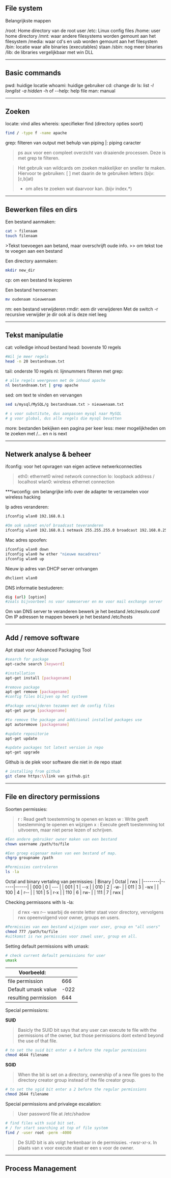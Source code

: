 ## File system
Belangrijkste mappen

/root: Home directory van de root user
/etc: Linux config files 
/home: user home directory
/mnt: waar andere filesystems worden gemount aan het filesystem
/media: waar cd's en usb worden gemount aan het filesystem
/bin: locatie waar alle binaries (executables) staan
/sbin:  nog meer binaries
/lib: de libraries vergelijkbaar met win DLL

---

## Basic commands

pwd: huidige locatie
whoami: huidige gebruiker
cd: change dir
ls: list
	*-l longlist -a hidden*
-h of --help: help file
man: manual

---

## Zoeken

locate:  vind  alles
whereis: specifieker
find (directory opties  soort)
```bash
find / -type f -name apache
```

grep: filteren van output met behulp van piping
|: piping caracter

>ps aux voor een compleet overzicht van draaiende processen.
>Deze is met grep te filteren.

>Het gebruik van wildcards om zoeken makkelijker en sneller te maken.
>Hiervoor te gebruiken:
>[ ] met daarin de te gebruiken letters (bijv: [c,b]at)
>* om alles te zoeken wat daarvoor kan. (bijv index.\*)

---

## Bewerken files en dirs

Een bestand aanmaken: 
```bash
cat > filenaam
touch filenaam
```
\>Tekst toevoegen aan betand, maar overschrijft oude info.
\>> om tekst toe te voegen aan een bestand

Een directory aanmaken:
```bash
mkdir new_dir
```
cp: om een bestand te kopieren

Een bestand hernoemen:
```bash
mv oudenaam nieuwenaam
```
rm: een bestand verwijderen
rmdir: eem dir verwijderen
	Met de switch -r recursive verwijder je dir ook al is deze niet leeg

---

## Tekst manipulatie
cat: volledige inhoud bestand
head: bovenste 10 regels
```bash
#Wil je meer regels
head -n 20 bestandnaam.txt
```
tail: onderste 10 regels
nl: lijnnummers
filteren met grep:
```bash
# alle regels weergeven met de inhoud apache
nl bestandnaam.txt | grep apache
```
sed: om text te vinden en vervangen
```bash
sed s/mysql/MySQL/g bestandnaam.txt > nieuwenaam.txt

# s voor substitute, dus aanpassen mysql naar MySQL
# g voor global, dus alle regels die mysql bevatten
```
more: bestanden bekijken een pagina per keer
less: meer mogelijkheden om te zoeken met /... en n is next

---

## Netwerk analyse & beheer
ifconfig: voor  het opvragen van eigen actieve netwerkconnecties
>eth0: ethernet0 wired network connection
>lo: loopback address / localhost
>wlan0: wireless ethernet connection

***iwconfig: om belangrijke info over de adapter te verzamelen voor wireless hacking 

Ip adres veranderen:
```bash
ifconfig wlan0 192.168.0.1

#Om ook subnet en/of broadcast teveranderen
ifconfig wlan0 192.168.0.1 netmask 255.255.255.0 broadcast 192.168.0.255
```

Mac adres spoofen:
```bash
ifconfig wlan0 down
ifconfig wlan0 hw ether "nieuwe macadress"
ifconfig wlan0 up
```

Nieuw ip adres van DHCP server ontvangen
```bash
dhclient wlan0
```

DNS informatie bestuderen:
```bash
dig (url) [option]
#zoals bijvoorbeel ns voor nameserver en mx voor mail exchange server
```

Om van DNS server te veranderen bewerk je het bestand /etc/resolv.conf
Om IP adressen te mappen bewerk je het bestand /etc/hosts

---

## Add / remove software
Apt staat voor Advanced Packaging Tool

```bash
#search for package
apt-cache search [keyword]

#installation
apt-get install [packagename]

#remove package
apt-get remove [packagename]
#config files blijven op het systeem 

#Package verwijderen tezamen met de config files
apt-get purge [packagename]

#to remove the package and additional installed packages use
apt autoremove [packagename]

#update repositorie
apt-get update

#update packages tot latest version in repo
apt-get upgrade
```

Github is de plek voor software die niet in de repo staat

``` bash
# installing from github
git clone https:\\link van github.git
```

---

## File en directory permissions

Soorten permissies:
>r : Read geeft toestemming te openen en lezen
>w : Write geeft toestemming te openen en wijzigen
>x : Execute geeft toestemming tot uitvoeren, maar niet perse lezen of schrijven.

```bash
#Een andere gebruiker owner maken van een bestand
chown username /path/to/file

#Een groep eigenaar maken van een bestand of map.
chgrp groupname /path

#Permissies controleren
ls -la
```

Octal and binary vertaling van permissies:
| Binary | Octal | rwx |
|--------|------|------|
| 000 | 0 | --- |
| 001 | 1 | --x |
| 010 | 2 | -w- |
| 011 | 3 | -wx |
| 100 | 4 | r-- |
| 101 | 5 | r-x |
| 110 | 6 | rw- |
| 111 | 7 | rwx |

Checking permissons with ls -la:
>d rwx -wx r-- waarbij de eerste letter staat voor directory, vervolgens rwx  opeenvolgend voor owner, groups en users.

```bash
#Permissies van een bestand wijzigen voor user, group en "all users"
chmod 777 /path/to/file
#uitkomst is rwx permissies voor zowel user, group en all.
```

Setting default permissions with umask:
```bash
# check current default permissions for user
umask
```

| Voorbeeld: | |
| ---- | ----- |
| file permission | 666 |
|Default umask value | -022 |
|resulting permission | 644 |

Special permissions:

**SUID**
>Basicly the SUID bit says that any user can execute te file with the permissions of the owner, but those permissions dont extend beyond the use of that file.

```bash
# to set the suid bit enter a 4 before the regular permissions
chmod 4644 filename
```

**SGID**
>When the bit is set on a directory, ownership of a new file goes to the directory creator group instead of the file creator group.

```bash
# to set the sgid bit enter a 2 before the regular permissions
chmod 2644 filename
```

Special permissions and privalege escalation:

> User password file at /etc/shadow

```bash
# find files with suid bit set.
# / for start searching at top of file system
find / -user root -perm -4000
```

>De SUID bit is als volgt herkenbaar in de permissies. -rwsr-xr-x. In plaats van x voor execute staat er een s voor de owner.

---

## Process Management
